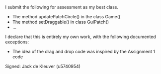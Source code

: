 I submit the following for assessment as my best class.

* The method updatePatchCircle() in the class Game()
* The method setDraggable() in class GuiPatch()
* ...

I declare that this is entirely my own work, with the following documented exceptions:

* The idea of the drag and drop code was inspired by the Assignment 1 code

Signed: Jack de Kleuver (u5740954)